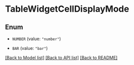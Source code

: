 # TableWidgetCellDisplayMode

## Enum

- `NUMBER` (value: `"number"`)

- `BAR` (value: `"bar"`)

[[Back to Model list]](../README.md#documentation-for-models) [[Back to API list]](../README.md#documentation-for-api-endpoints) [[Back to README]](../README.md)
